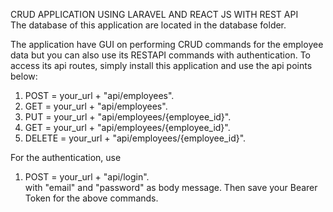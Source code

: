CRUD APPLICATION USING LARAVEL AND REACT JS WITH REST API
<br>
The database of this application are located in the database folder.
<br>

The application have GUI on performing CRUD commands for the employee data but you can also use its RESTAPI commands with authentication. To access its api routes, simply install this application and use the api points below:

1. POST = your_url + "api/employees".<br>
2. GET = your_url + "api/employees".<br>
3. PUT = your_url + "api/employees/{employee_id}".<br>
4. GET = your_url + "api/employees/{employee_id}".<br>
4. DELETE = your_url + "api/employees/{employee_id}".<br>

For the authentication, use

1. POST = your_url + "api/login".<br>
with "email" and "password" as body message. Then save your Bearer Token for the above commands.
